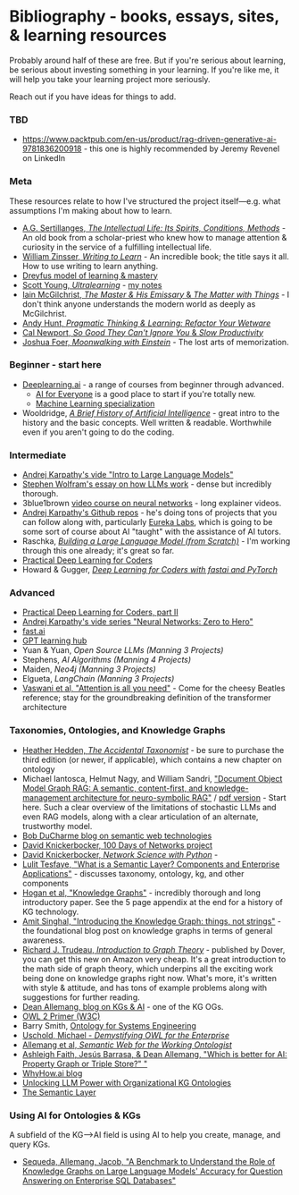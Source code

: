 # Bibliography - books, essays, sites, & learning resources

Probably around half of these are free. But if you're serious about learning, be serious about investing something in your learning. If you're like me, it will help you take your learning project more seriously.

Reach out if you have ideas for things to add.

### TBD

- https://www.packtpub.com/en-us/product/rag-driven-generative-ai-9781836200918 - this one is highly recommended by Jeremy Revenel on LinkedIn

### Meta ###

These resources relate to how I've structured the project itself—e.g. what assumptions I'm making about how to learn.

- [A.G. Sertillanges, *The Intellectual Life: Its Spirits, Conditions, Methods*](https://www.google.com/books/edition/The_Intellectual_Life/WSrK6QyNVhoC?hl=en) - An old book from a scholar-priest who knew how to manage attention & curiosity in the service of a fulfilling intellectual life.
- [William Zinsser, *Writing to Learn*](https://www.google.com/books/edition/Writing_to_Learn/KJuqX0ElT9wC?hl=en) - An incredible book; the title says it all. How to use writing to learn anything.
- [Dreyfus model of learning & mastery](https://en.wikipedia.org/wiki/Dreyfus_model_of_skill_acquisition)
- [Scott Young, *Ultralearning*](https://www.scotthyoung.com/blog/ultralearning/) - [my notes](/ultralearning.md)
- [Iain McGilchrist, *The Master & His Emissary* & *The Matter with Things*](https://channelmcgilchrist.com/home/) - I don't think anyone understands the modern world as deeply as McGilchrist.
- [Andy Hunt, *Pragmatic Thinking & Learning: Refactor Your Wetware*](https://archive.org/details/pragmaticthinkin00hunt_1)
- [Cal Newport, *So Good They Can't Ignore You* & *Slow Productivity*](https://calnewport.com/writing/)
- [Joshua Foer, *Moonwalking with Einstein*](https://en.wikipedia.org/wiki/Moonwalking_with_Einstein) - The lost arts of memorization.  

### Beginner - start here ### 

- [Deeplearning.ai](https://www.deeplearning.ai/) - a range of courses from beginner through advanced. 
	- [AI for Everyone](https://www.deeplearning.ai/courses/ai-for-everyone/) is a good place to start if you're totally new.
	- [Machine Learning specialization](https://www.coursera.org/specializations/machine-learning-introduction)
- Wooldridge, [*A Brief History of Artificial Intelligence*](https://www.goodreads.com/book/show/53359507-a-brief-history-of-artificial-intelligence) - great intro to the history and the basic concepts. Well written & readable. Worthwhile even if you aren't going to do the coding.

### Intermediate ###

- [Andrej Karpathy's vide "Intro to Large Language Models"](https://www.youtube.com/watch?v=zjkBMFhNj_g&list=PLAqhIrjkxbuW9U8-vZ_s_cjKPT_FqRStI&index=1)
- [Stephen Wolfram's essay on how LLMs work](https://writings.stephenwolfram.com/2023/02/what-is-chatgpt-doing-and-why-does-it-work/) - dense but incredibly thorough.
- 3blue1brown [video course on neural networks](https://www.youtube.com/playlist?list=PLZHQObOWTQDNU6R1_67000Dx_ZCJB-3pi) - long explainer videos.
- [Andrej Karpathy's Github repos](https://github.com/karpathy) - he's doing tons of projects that you can follow along with, particularly [Eureka Labs](https://eurekalabs.ai/), which is going to be some sort of course about AI "taught" with the assistance of AI tutors.
- Raschka, [*Building a Large Language Model (from Scratch)*](https://www.manning.com/books/build-a-large-language-model-from-scratch) - I'm working through this one already; it's great so far.
- [Practical Deep Learning for Coders](https://course.fast.ai/)
- Howard & Gugger, [*Deep Learning for Coders with fastai and PyTorch*](https://course.fast.ai/Resources/book.html)


### Advanced ###


- [Practical Deep Learning for Coders, part II](https://course.fast.ai/Lessons/part2.html)
- [Andrej Karpathy's vide series "Neural Networks: Zero to Hero"](https://youtube.com/playlist?list=PLAqhIrjkxbuWI23v9cThsA9GvCAUhRvKZ&si=9DqrnYQ1VXDjLWgo)
- [fast.ai](https://www.fast.ai/)
- [GPT learning hub](https://www.gptlearninghub.ai/codingproblems)
- Yuan & Yuan, *Open Source LLMs (Manning 3 Projects)*
- Stephens, *AI Algorithms (Manning 4 Projects)*
- Maiden, *Neo4j (Manning 3 Projects)*
- Elgueta, *LangChain (Manning 3 Projects)*
- [Vaswani et al, "Attention is all you need"](https://proceedings.neurips.cc/paper/2017/file/3f5ee243547dee91fbd053c1c4a845aa-Paper.pdf) - Come for the cheesy Beatles reference; stay for the groundbreaking definition of the transformer architecture


### Taxonomies, Ontologies, and Knowledge Graphs ###

- [Heather Hedden, *The Accidental Taxonomist*]() - be sure to purchase the third edition (or newer, if applicable), which contains a new chapter on ontology
- Michael Iantosca, Helmut Nagy, and William Sandri, ["Document Object Model Graph RAG: A semantic, content-first, and knowledge-management architecture for neuro-symbolic RAG"](https://medium.com/@nc_mike/document-object-model-graph-rag-af8ae452b0b6) / [pdf version](https://img1.wsimg.com/blobby/go/8d83b4d9-fe3b-41c3-ba74-a645effc4bf2/downloads/The%20DOM%20GraphRAG%20Project.pdf?ver=1726416712048) - Start here. Such a clear overview of the limitations of stochastic LLMs and even RAG models, along with a clear articulation of an alternate, trustworthy model.
- [Bob DuCharme blog on semantic web technologies](https://www.bobdc.com/blog/)
- [David Knickerbocker, 100 Days of Networks project](https://100daysofnetworks.substack.com/)
- [David Knickerbocker, *Network Science with Python*](https://www.oreilly.com/library/view/network-science-with/9781801073691/) - 
- [Lulit Tesfaye, "What is a Semantic Layer? Components and Enterprise Applications"]( https://enterprise-knowledge.com/what-is-a-semantic-layer-components-and-enterprise-applications/) - discusses taxonomy, ontology, kg, and other components
- [Hogan et al, "Knowledge Graphs"](https://arxiv.org/pdf/2003.02320) - incredibly thorough and long introductory paper. See the 5 page appendix at the end for a history of KG technology.
- [Amit Singhal, "Introducing the Knowledge Graph: things, not strings"](https://blog.google/products/search/introducing-knowledge-graph-things-not/) - the foundational blog post on knowledge graphs in terms of general awareness.
- [Richard J. Trudeau, *Introduction to Graph Theory*](https://archive.org/details/introductiontogr0000trud) - published by Dover, you can get this new on Amazon very cheap. It's a great introduction to the math side of graph theory, which underpins all the exciting work being done on knowledge graphs right now. What's more, it's written with style & attitude, and has tons of example problems along with suggestions for further reading. 
- [Dean Allemang, blog on KGs & AI](https://medium.com/@dallemang) - one of the KG OGs. 
- [OWL 2 Primer (W3C)](https://www.w3.org/TR/owl2-primer/#Property_Characteristics)
- Barry Smith, [Ontology for Systems Engineering](https://www.youtube.com/watch?v=bj8mSbHh-qA&t=13s)
- [Uschold, Michael - *Demystifying OWL for the Enterprise*](https://link.springer.com/book/10.1007/978-3-031-79482-7)
- [Allemang et al, *Semantic Web for the Working Ontologist*](http://workingontologist.org/index.html)
- [Ashleigh Faith, Jesús Barrasa, & Dean Allemang, "Which is better for AI: Property Graph or Triple Store?" "](https://www.youtube.com/watch?v=0sL14JKdMbE)
- [WhyHow.ai blog](https://medium.com/enterprise-rag)
- [Unlocking LLM Power with Organizational KG Ontologies](https://superlinked.com/vectorhub/articles/kg-ontologies)
- [The Semantic Layer](https://www.knowledge-graph-guys.com/blog/the-semantic-layer)


### Using AI for Ontologies & KGs ###

A subfield of the KG-->AI field is using AI to help you create, manage, and query KGs. 

- [Sequeda, Allemang, Jacob, "A Benchmark to Understand the Role of Knowledge Graphs on Large Language Models' Accuracy for Question Answering on Enterprise SQL Databases"](https://arxiv.org/pdf/2311.07509)